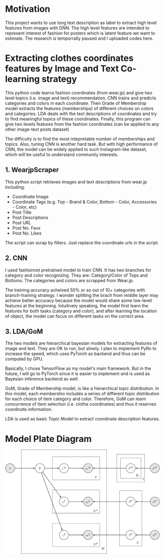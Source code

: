 # Motivation
This project wants to use long text description as label to extract high level features from images with DNN. The high level features are intended to represent interest of fashion for posters which is latent feature we want to estimate. 
The research is temporrally paused and I uploaded codes here.

# Extracting clothes coordinates features by Image and Text Co-learning strategy
This python code learns fashion coordinates (from wear.jp) and give two level topics (i.e. image and text) recommendation.
CNN trains and predicts categories and colors in each coordinate. Then Grade of Membership model extracts the features (memberships) of different choices on colors and categories.
LDA deals with the text descriptions of coordinates and try to find meaningful topics of these coordinates.
Finally, this program can give two levels features from the fashion coordinates (can be applied to any other image-text posts dataset)

The difficulty is to find the most intepretable number of memberships and topics. Also, tuning CNN is another hard task.
But with high performance of CNN, the model can be widely applied to such Instagram-like dataset, which will be useful to understand community interests.

## 1. WearjpScraper
This python script retrieves images and text descriptions from wear.jp
Including:
- Coordinate Image
- Coordinate Tags (e.g. Top - Brand & Color, Bottom - Color, Accessories - Color, etc)
- Post Title
- Post Descriptions
- Post URL
- Post No. Favs
- Post No. Likes

The script can scrap by filters. Just replace the coordinate urls in the script.


## 2. CNN
I used fashionnet pretrained model to train CNN. It has two branches for category and color recognizing. They are: Category/Color of Tops and Bottoms. The categories and colors are scrapped from Wear.jp.

The training accuracy acheived 50% or so out of 10+ categories with branch-training strategy. I wonder splitting the brach from middle layer may achieve better accuracy because the model would share some low-level features at the beginning. Intuitively speaking, the model first learn the features for both tasks (category and color), and after learning the location of object, the model can focus on different tasks on the correct area.

## 3. LDA/GoM
The two models are hierarchical bayesian models for extracting features of image and text. They are OK to run, but slowly. I plan to implement PyRo to increase the speed, which uses PyTorch as backend and thus can be computed by GPU.

Basically, I chose TensorFlow as my model's main framework. But in the future, I will go to PyTorch since it is easier to implement and is used as Bayesian inference backend as well.

GoM, Grade of Membership model, is like a hierarchical topic distribution. In this model, each membershio includes a series of different topic distribution for each choice of item category and color. Therefore, GoM can learn concurrence of item selection (i.e. clothe coordinates) and thus it reserves coordinate information.

LDA is used as basic Topic Model to extract coordinate description features.

# Model Plate Diagram


![The model aims to integrate text and image features together based on Polilingual Topic Model. But I tried to implement image and text feature extraction separately.][graph]

[graph]: https://github.com/yanzhou01/twoLevelLearning/blob/master/0_etc/preview.svg
